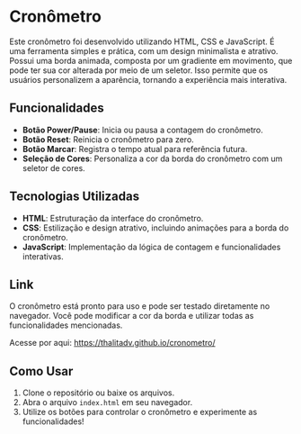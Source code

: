 # Cronômetro

Este cronômetro foi desenvolvido utilizando HTML, CSS e JavaScript. É uma ferramenta simples e prática, com um design minimalista e atrativo. Possui uma borda animada, composta por um gradiente em movimento, que pode ter sua cor alterada por meio de um seletor. Isso permite que os usuários personalizem a aparência, tornando a experiência mais interativa.

## Funcionalidades

- **Botão Power/Pause**: Inicia ou pausa a contagem do cronômetro.
- **Botão Reset**: Reinicia o cronômetro para zero.
- **Botão Marcar**: Registra o tempo atual para referência futura.
- **Seleção de Cores**: Personaliza a cor da borda do cronômetro com um seletor de cores.

## Tecnologias Utilizadas

- **HTML**: Estruturação da interface do cronômetro.
- **CSS**: Estilização e design atrativo, incluindo animações para a borda do cronômetro.
- **JavaScript**: Implementação da lógica de contagem e funcionalidades interativas.

## Link

O cronômetro está pronto para uso e pode ser testado diretamente no navegador. Você pode modificar a cor da borda e utilizar todas as funcionalidades mencionadas.

Acesse por aqui: https://thalitadv.github.io/cronometro/

## Como Usar

1. Clone o repositório ou baixe os arquivos.
2. Abra o arquivo `index.html` em seu navegador.
3. Utilize os botões para controlar o cronômetro e experimente as funcionalidades!

